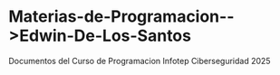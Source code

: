# Materias-de-Programacion-->Edwin-De-Los-Santos
Documentos del Curso de Programacion Infotep Ciberseguridad 2025
